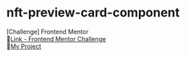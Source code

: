 # nft-preview-card-component
 [Challenge] Frontend Mentor 
<br>
🔗[Link - Frontend Mentor Challenge](https://www.frontendmentor.io/challenges/nft-preview-card-component-SbdUL_w0U)
<br>
🔗[My Project](https://mkdir-nicolas.github.io/nft-preview-card-component/)

